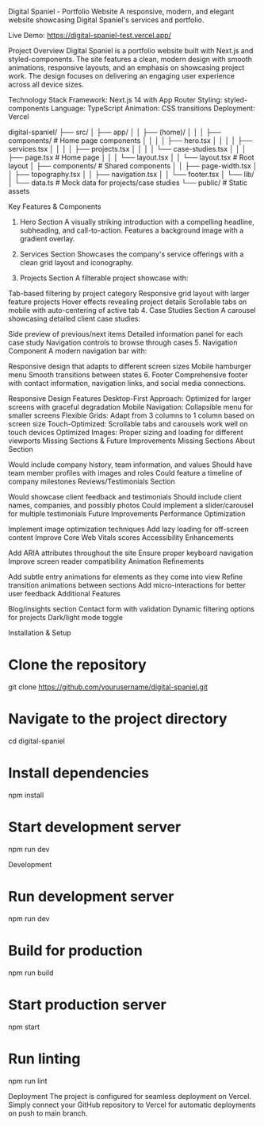 Digital Spaniel - Portfolio Website
A responsive, modern, and elegant website showcasing Digital Spaniel's services and portfolio.

Live Demo: https://digital-spaniel-test.vercel.app/

Project Overview
Digital Spaniel is a portfolio website built with Next.js and styled-components. The site features a clean, modern design with smooth animations, responsive layouts, and an emphasis on showcasing project work. The design focuses on delivering an engaging user experience across all device sizes.

Technology Stack
Framework: Next.js 14 with App Router
Styling: styled-components
Language: TypeScript
Animation: CSS transitions
Deployment: Vercel

digital-spaniel/
├── src/
│ ├── app/
│ │ ├── (home)/
│ │ │ ├── components/ # Home page components
│ │ │ │ ├── hero.tsx
│ │ │ │ ├── services.tsx
│ │ │ │ ├── projects.tsx
│ │ │ │ └── case-studies.tsx
│ │ │ ├── page.tsx # Home page
│ │ │ └── layout.tsx
│ │ └── layout.tsx # Root layout
│ ├── components/ # Shared components
│ │ ├── page-width.tsx
│ │ ├── topography.tsx
│ │ ├── navigation.tsx
│ │ └── footer.tsx
│ └── lib/
│ └── data.ts # Mock data for projects/case studies
└── public/ # Static assets

Key Features & Components

1. Hero Section
   A visually striking introduction with a compelling headline, subheading, and call-to-action. Features a background image with a gradient overlay.

2. Services Section
   Showcases the company's service offerings with a clean grid layout and iconography.

3. Projects Section
   A filterable project showcase with:

Tab-based filtering by project category
Responsive grid layout with larger feature projects
Hover effects revealing project details
Scrollable tabs on mobile with auto-centering of active tab 4. Case Studies Section
A carousel showcasing detailed client case studies:

Side preview of previous/next items
Detailed information panel for each case study
Navigation controls to browse through cases 5. Navigation Component
A modern navigation bar with:

Responsive design that adapts to different screen sizes
Mobile hamburger menu
Smooth transitions between states 6. Footer
Comprehensive footer with contact information, navigation links, and social media connections.

Responsive Design Features
Desktop-First Approach: Optimized for larger screens with graceful degradation
Mobile Navigation: Collapsible menu for smaller screens
Flexible Grids: Adapt from 3 columns to 1 column based on screen size
Touch-Optimized: Scrollable tabs and carousels work well on touch devices
Optimized Images: Proper sizing and loading for different viewports
Missing Sections & Future Improvements
Missing Sections
About Section

Would include company history, team information, and values
Should have team member profiles with images and roles
Could feature a timeline of company milestones
Reviews/Testimonials Section

Would showcase client feedback and testimonials
Should include client names, companies, and possibly photos
Could implement a slider/carousel for multiple testimonials
Future Improvements
Performance Optimization

Implement image optimization techniques
Add lazy loading for off-screen content
Improve Core Web Vitals scores
Accessibility Enhancements

Add ARIA attributes throughout the site
Ensure proper keyboard navigation
Improve screen reader compatibility
Animation Refinements

Add subtle entry animations for elements as they come into view
Refine transition animations between sections
Add micro-interactions for better user feedback
Additional Features

Blog/insights section
Contact form with validation
Dynamic filtering options for projects
Dark/light mode toggle

Installation & Setup

# Clone the repository

git clone https://github.com/yourusername/digital-spaniel.git

# Navigate to the project directory

cd digital-spaniel

# Install dependencies

npm install

# Start development server

npm run dev

Development

# Run development server

npm run dev

# Build for production

npm run build

# Start production server

npm start

# Run linting

npm run lint

Deployment
The project is configured for seamless deployment on Vercel. Simply connect your GitHub repository to Vercel for automatic deployments on push to main branch.
